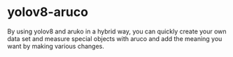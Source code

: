 # yolov8-aruco
By using yolov8 and aruko in a hybrid way, you can quickly create your own data set and measure special objects with aruco and add the meaning you want by making various changes.
